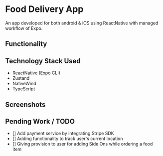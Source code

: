 # Food Delivery App 

An app developed for both android & iOS using ReactNative with managed workflow of Expo.

## Functionality


## Technology Stack Used

* ReactNative (Expo CLI)
* Zustand
* NativeWind
* TypeScript

## Screenshots

## Pending Work / TODO
- [] Add payment service by integrating Stripe SDK
- [] Adding functionality to track user's current location
- [] Giving provision to user for adding Side Ons while ordering a food item
